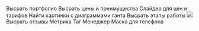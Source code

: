 Высрать портфолио
Высрать цены и преимущества
Слайдер для цен и тарифов
Найти картинки с диаграммами ганта
Высрать этапы работы
![](Pasted%20image%2020250424204814.png)Высрать отзывы
Метрика
Таг Менеджер
Маска для телефона